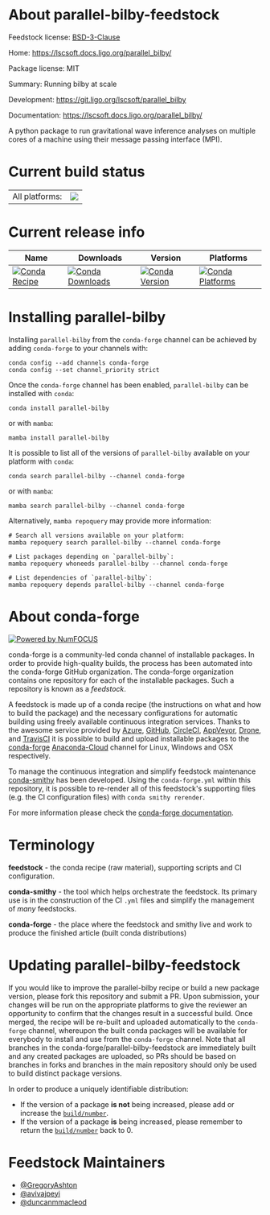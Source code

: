 About parallel-bilby-feedstock
==============================

Feedstock license: [BSD-3-Clause](https://github.com/conda-forge/parallel-bilby-feedstock/blob/main/LICENSE.txt)

Home: https://lscsoft.docs.ligo.org/parallel_bilby/

Package license: MIT

Summary: Running bilby at scale

Development: https://git.ligo.org/lscsoft/parallel_bilby

Documentation: https://lscsoft.docs.ligo.org/parallel_bilby/

A python package to run gravitational wave inference analyses on
multiple cores of a machine using their message passing interface (MPI).


Current build status
====================


<table><tr><td>All platforms:</td>
    <td>
      <a href="https://dev.azure.com/conda-forge/feedstock-builds/_build/latest?definitionId=11055&branchName=main">
        <img src="https://dev.azure.com/conda-forge/feedstock-builds/_apis/build/status/parallel-bilby-feedstock?branchName=main">
      </a>
    </td>
  </tr>
</table>

Current release info
====================

| Name | Downloads | Version | Platforms |
| --- | --- | --- | --- |
| [![Conda Recipe](https://img.shields.io/badge/recipe-parallel--bilby-green.svg)](https://anaconda.org/conda-forge/parallel-bilby) | [![Conda Downloads](https://img.shields.io/conda/dn/conda-forge/parallel-bilby.svg)](https://anaconda.org/conda-forge/parallel-bilby) | [![Conda Version](https://img.shields.io/conda/vn/conda-forge/parallel-bilby.svg)](https://anaconda.org/conda-forge/parallel-bilby) | [![Conda Platforms](https://img.shields.io/conda/pn/conda-forge/parallel-bilby.svg)](https://anaconda.org/conda-forge/parallel-bilby) |

Installing parallel-bilby
=========================

Installing `parallel-bilby` from the `conda-forge` channel can be achieved by adding `conda-forge` to your channels with:

```
conda config --add channels conda-forge
conda config --set channel_priority strict
```

Once the `conda-forge` channel has been enabled, `parallel-bilby` can be installed with `conda`:

```
conda install parallel-bilby
```

or with `mamba`:

```
mamba install parallel-bilby
```

It is possible to list all of the versions of `parallel-bilby` available on your platform with `conda`:

```
conda search parallel-bilby --channel conda-forge
```

or with `mamba`:

```
mamba search parallel-bilby --channel conda-forge
```

Alternatively, `mamba repoquery` may provide more information:

```
# Search all versions available on your platform:
mamba repoquery search parallel-bilby --channel conda-forge

# List packages depending on `parallel-bilby`:
mamba repoquery whoneeds parallel-bilby --channel conda-forge

# List dependencies of `parallel-bilby`:
mamba repoquery depends parallel-bilby --channel conda-forge
```


About conda-forge
=================

[![Powered by
NumFOCUS](https://img.shields.io/badge/powered%20by-NumFOCUS-orange.svg?style=flat&colorA=E1523D&colorB=007D8A)](https://numfocus.org)

conda-forge is a community-led conda channel of installable packages.
In order to provide high-quality builds, the process has been automated into the
conda-forge GitHub organization. The conda-forge organization contains one repository
for each of the installable packages. Such a repository is known as a *feedstock*.

A feedstock is made up of a conda recipe (the instructions on what and how to build
the package) and the necessary configurations for automatic building using freely
available continuous integration services. Thanks to the awesome service provided by
[Azure](https://azure.microsoft.com/en-us/services/devops/), [GitHub](https://github.com/),
[CircleCI](https://circleci.com/), [AppVeyor](https://www.appveyor.com/),
[Drone](https://cloud.drone.io/welcome), and [TravisCI](https://travis-ci.com/)
it is possible to build and upload installable packages to the
[conda-forge](https://anaconda.org/conda-forge) [Anaconda-Cloud](https://anaconda.org/)
channel for Linux, Windows and OSX respectively.

To manage the continuous integration and simplify feedstock maintenance
[conda-smithy](https://github.com/conda-forge/conda-smithy) has been developed.
Using the ``conda-forge.yml`` within this repository, it is possible to re-render all of
this feedstock's supporting files (e.g. the CI configuration files) with ``conda smithy rerender``.

For more information please check the [conda-forge documentation](https://conda-forge.org/docs/).

Terminology
===========

**feedstock** - the conda recipe (raw material), supporting scripts and CI configuration.

**conda-smithy** - the tool which helps orchestrate the feedstock.
                   Its primary use is in the construction of the CI ``.yml`` files
                   and simplify the management of *many* feedstocks.

**conda-forge** - the place where the feedstock and smithy live and work to
                  produce the finished article (built conda distributions)


Updating parallel-bilby-feedstock
=================================

If you would like to improve the parallel-bilby recipe or build a new
package version, please fork this repository and submit a PR. Upon submission,
your changes will be run on the appropriate platforms to give the reviewer an
opportunity to confirm that the changes result in a successful build. Once
merged, the recipe will be re-built and uploaded automatically to the
`conda-forge` channel, whereupon the built conda packages will be available for
everybody to install and use from the `conda-forge` channel.
Note that all branches in the conda-forge/parallel-bilby-feedstock are
immediately built and any created packages are uploaded, so PRs should be based
on branches in forks and branches in the main repository should only be used to
build distinct package versions.

In order to produce a uniquely identifiable distribution:
 * If the version of a package **is not** being increased, please add or increase
   the [``build/number``](https://docs.conda.io/projects/conda-build/en/latest/resources/define-metadata.html#build-number-and-string).
 * If the version of a package **is** being increased, please remember to return
   the [``build/number``](https://docs.conda.io/projects/conda-build/en/latest/resources/define-metadata.html#build-number-and-string)
   back to 0.

Feedstock Maintainers
=====================

* [@GregoryAshton](https://github.com/GregoryAshton/)
* [@avivajpeyi](https://github.com/avivajpeyi/)
* [@duncanmmacleod](https://github.com/duncanmmacleod/)

